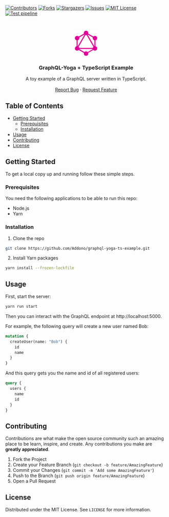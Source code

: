 <!-- PROJECT SHIELDS -->

[![Contributors][contributors-shield]][contributors-url]
[![Forks][forks-shield]][forks-url]
[![Stargazers][stars-shield]][stars-url]
[![Issues][issues-shield]][issues-url]
[![MIT License][license-shield]][license-url]
[![Test pipeline][test-pipeline-shield]][test-pipeline-url]

<!-- PROJECT LOGO -->
<br />
<p align="center">
  <a href="https://github.com/addono/graphql-yoga-ts-example">
    <img src="https://raw.githubusercontent.com/graphql/graphql.github.io/source/static/img/logo.svg" alt="Logo" width="80" height="80">
  </a>

  <h3 align="center">GraphQL-Yoga + TypeScript Example </h3>

  <p align="center">
    A toy example of a GraphQL server written in TypeScript.
    <!--<br />
    <a href="https://github.com/addono/graphql-yoga-ts-example"><strong>Explore the docs »</strong></a>
    -->
    <br />
    <br />
    <a href="https://github.com/addono/graphql-yoga-ts-example/issues">Report Bug</a>
    ·
    <a href="https://github.com/addono/graphql-yoga-ts-example/issues">Request Feature</a>
  </p>

</p>

<!-- TABLE OF CONTENTS -->

## Table of Contents

- [Getting Started](#getting-started)
  - [Prerequisites](#prerequisites)
  - [Installation](#installation)
- [Usage](#usage)
- [Contributing](#contributing)
- [License](#license)

<!-- GETTING STARTED -->

## Getting Started

To get a local copy up and running follow these simple steps.

### Prerequisites

You need the following applications to be able to run this repo:

- Node.js
- Yarn

### Installation

1. Clone the repo

```sh
git clone https://github.com/Addono/graphql-yoga-ts-example.git
```

2. Install Yarn packages

```sh
yarn install --frozen-lockfile
```

<!-- USAGE EXAMPLES -->

## Usage

First, start the server:

```sh
yarn run start
```

Then you can interact with the GraphQL endpoint at http://localhost:5000.

For example, the following query will create a new user named Bob:

```graphql
mutation {
  createUser(name: "Bob") {
    id
    name
  }
}
```

And this query gets you the name and id of all registered users:

```graphql
query {
  users {
    name
    id
  }
}
```

<!-- CONTRIBUTING -->

## Contributing

Contributions are what make the open source community such an amazing place to be learn, inspire, and create. Any contributions you make are **greatly appreciated**.

1. Fork the Project
2. Create your Feature Branch (`git checkout -b feature/AmazingFeature`)
3. Commit your Changes (`git commit -m 'Add some AmazingFeature'`)
4. Push to the Branch (`git push origin feature/AmazingFeature`)
5. Open a Pull Request

<!-- LICENSE -->

## License

Distributed under the MIT License. See `LICENSE` for more information.

<!-- MARKDOWN LINKS & IMAGES -->
<!-- https://www.markdownguide.org/basic-syntax/#reference-style-links -->

[contributors-shield]: https://img.shields.io/github/contributors/addono/graphql-yoga-ts-example.svg?style=flat-square
[contributors-url]: https://github.com/addono/graphql-yoga-ts-example/graphs/contributors
[forks-shield]: https://img.shields.io/github/forks/addono/graphql-yoga-ts-example.svg?style=flat-square
[forks-url]: https://github.com/addono/graphql-yoga-ts-example/network/members
[stars-shield]: https://img.shields.io/github/stars/addono/graphql-yoga-ts-example.svg?style=flat-square
[stars-url]: https://github.com/addono/graphql-yoga-ts-example/stargazers
[issues-shield]: https://img.shields.io/github/issues/addono/graphql-yoga-ts-example.svg?style=flat-square
[issues-url]: https://github.com/addono/graphql-yoga-ts-example/issues
[license-shield]: https://img.shields.io/github/license/addono/graphql-yoga-ts-example.svg?style=flat-square
[license-url]: https://github.com/addono/graphql-yoga-ts-example/blob/main/LICENSE
[test-pipeline-shield]: https://img.shields.io/github/workflow/status/Addono/graphql-yoga-ts-example/Test?style=flat-square&logo=github%20actions
[test-pipeline-url]: https://github.com/Addono/graphql-yoga-ts-example/actions?query=workflow%3ATest

